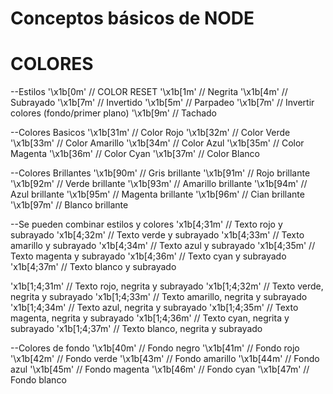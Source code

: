 # Conceptos básicos de NODE

# COLORES

--Estilos
'\x1b[0m'   // COLOR RESET
'\x1b[1m'   // Negrita
'\x1b[4m'   // Subrayado
'\x1b[7m'   // Invertido
'\x1b[5m'	// Parpadeo
'\x1b[7m'	// Invertir colores (fondo/primer plano)
'\x1b[9m'	// Tachado 


--Colores Basicos
'\x1b[31m'  // Color Rojo
'\x1b[32m'  // Color Verde
'\x1b[33m'  // Color Amarillo
'\x1b[34m'  // Color Azul
'\x1b[35m'  // Color Magenta
'\x1b[36m'  // Color Cyan
'\x1b[37m'  // Color Blanco


--Colores Brillantes
'\x1b[90m'  // Gris brillante
'\x1b[91m'  // Rojo brillante
'\x1b[92m'  // Verde brillante
'\x1b[93m'  // Amarillo brillante
'\x1b[94m'  // Azul brillante
'\x1b[95m'  // Magenta brillante
'\x1b[96m'  // Cian brillante
'\x1b[97m'  // Blanco brillante


--Se pueden combinar estilos y colores
'x1b[4;31m' // Texto rojo y subrayado
'x1b[4;32m' // Texto verde y subrayado
'x1b[4;33m' // Texto amarillo y subrayado
'x1b[4;34m' // Texto azul y subrayado
'x1b[4;35m' // Texto magenta y subrayado
'x1b[4;36m' // Texto cyan y subrayado
'x1b[4;37m' // Texto blanco y subrayado

'x1b[1;4;31m' // Texto rojo, negrita y subrayado 
'x1b[1;4;32m' // Texto verde, negrita y subrayado
'x1b[1;4;33m' // Texto amarillo, negrita y subrayado
'x1b[1;4;34m' // Texto azul, negrita y subrayado
'x1b[1;4;35m' // Texto magenta, negrita y subrayado
'x1b[1;4;36m' // Texto cyan, negrita y subrayado
'x1b[1;4;37m' // Texto blanco, negrita y subrayado


--Colores de fondo
'\x1b[40m'  // Fondo negro
'\x1b[41m'	// Fondo rojo
'\x1b[42m'	// Fondo verde
'\x1b[43m'	// Fondo amarillo
'\x1b[44m'	// Fondo azul
'\x1b[45m'	// Fondo magenta
'\x1b[46m'	// Fondo cyan
'\x1b[47m'	// Fondo blanco
